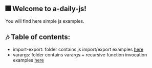 ## :fireworks: Welcome to a-daily-js!
You will find here simple js examples.

## :notes: Table of contents:
- import-export: folder contains js import/export examples [here](importexport/README.md)
- varargs: folder contains varargs + recursive function invocation examples [here](varargs/README.md)
